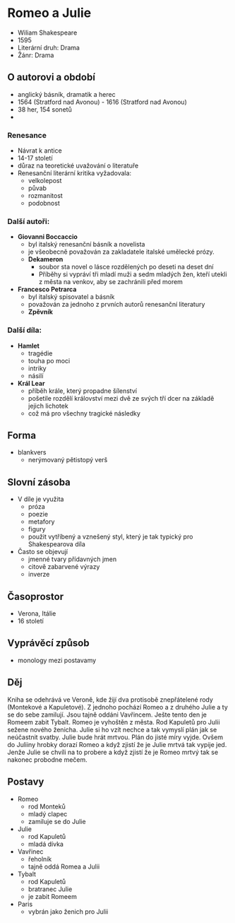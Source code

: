 # Romeo a Julie

- Wiliam Shakespeare
- 1595
- Literární druh: Drama
- Žánr: Drama

## O autorovi a období

- anglický básník, dramatik a herec
- 1564 (Stratford nad Avonou) - 1616 (Stratford nad Avonou)
- 38 her, 154 sonetů
-

### Renesance

- Návrat k antice
- 14-17 století
- důraz na teoretické uvažování o literatuře
- Renesanční literární kritika vyžadovala:
  - velkolepost
  - půvab
  - rozmanitost
  - podobnost

### Další autoři:

- **Giovanni Boccaccio**
  - byl italský renesanční básník a novelista
  - je všeobecně považován za zakladatele italské umělecké prózy.
  - **Dekameron**
    - soubor sta novel o lásce rozdělených po deseti na deset dní
    - Příběhy si vypráví tři mladí muži a sedm mladých žen, kteří utekli z města na venkov, aby se zachránili před morem
- **Francesco Petrarca**
  - byl italský spisovatel a básník
  - považován za jednoho z prvních autorů renesanční literatury
  - **Zpěvník**

### Další díla:

- **Hamlet**
  - tragédie
  - touha po moci
  - intriky
  - násilí
- **Král Lear**
  - příběh krále, který propadne šílenství
  - pošetile rozdělí království mezi dvě ze svých tří dcer na základě jejich lichotek
  - což má pro všechny tragické následky

## Forma

- blankvers
  - nerýmovaný pětistopý verš

## Slovní zásoba

- V díle je využita
  - próza
  - poezie
  - metafory
  - figury
  - použit vytříbený a vznešený styl, který je tak typický pro Shakespearova díla
- Často se objevují
  - jmenné tvary přídavných jmen
  - citově zabarvené výrazy
  - inverze

## Časoprostor

- Verona, Itálie
- 16 století

## Vyprávěcí způsob

- monology mezi postavamy

## Děj

Kniha se odehrává ve Veroně, kde žijí dva protisobě znepřátelené rody (Montekové a Kapuletové). Z jednoho pochází Romeo a z druhého Julie a ty se do sebe zamilují. Jsou tajně oddáni Vavřincem. Ješte tento den je Romeem zabit Tybalt. Romeo je vyhoštěn z města. Rod Kapuletů pro Julii sežene nového ženicha. Julie si ho vzít nechce a tak vymyslí plán jak se neúčastnit svatby. Julie bude hrát mrtvou. Plán do jisté míry vyjde. Ovšem do Juliiny hrobky dorazí Romeo a když zjistí že je Julie mrtvá tak vypije jed. Jenže Julie se chvíli na to probere a když zjistí že je Romeo mrtvý tak se nakonec probodne mečem.

## Postavy

- Romeo
  - rod Monteků
  - mladý clapec
  - zamiluje se do Julie
- Julie
  - rod Kapuletů
  - mladá dívka
- Vavřinec
  - řeholník
  - tajně oddá Romea a Julii
- Tybalt
  - rod Kapuletů
  - bratranec Julie
  - je zabit Romeem
- Paris
  - vybrán jako ženich pro Julii
